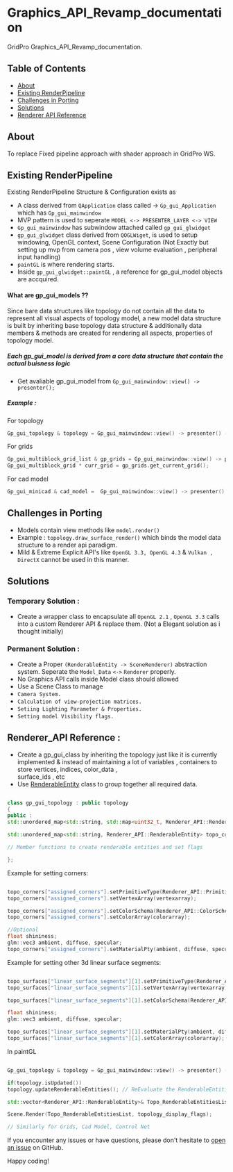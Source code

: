 # Graphics_API_Revamp_documentation

GridPro Graphics_API_Revamp_documentation.

## Table of Contents

- [About](#about)
- [Existing RenderPipeline](#existing-renderpipeline)
- [Challenges in Porting](#challenges-in-porting)
- [Solutions](#solutions)
- [Renderer API Reference](#renderer-api-reference)

## About

To replace Fixed pipeline approach with shader approach in GridPro WS. 

## Existing RenderPipeline

Existing RenderPipeline Structure & Configuration exists as
- A class derived from `QApplication` class called -> `Gp_gui_Application` which has `Gp_gui_mainwindow`
- MVP pattern is used to seperate `MODEL <-> PRESENTER_LAYER <-> VIEW` 
- `Gp_gui_mainwindow` has subwindow attached called `gp_gui_glwidget`
- `gp_gui_glwidget` class derived from `QOGLWiget`, is used to setup windowing, OpenGL context,
   Scene Configuration (Not Exactly but setting up mvp from camera pos , view volume evaluation , peripheral input handling) 
- `paintGL` is where rendering starts.
-  Inside `gp_gui_glwidget::paintGL` , a reference for gp_gui_model objects are accquired.
  
#### What are gp_gui_models ??
   Since bare data structures like topology do not contain all the data to represent all visual aspects of topology model,
   a new model data structure is built by inheriting base topology data structure & additionally data members & methods are created
   for rendering all aspects, properties of topology model.
   
##### Each gp_gui_model is derived from a core data structure that contain the actual buisness logic
-  Get avaliable gp_gui_model from `Gp_gui_mainwindow::view() -> presenter();`

##### Example :
   For topology
   ```cpp
   Gp_gui_topology & topology = Gp_gui_mainwindow::view() -> presenter() -> topology_model();
   ```
   For grids
   ```cpp
   Gp_gui_multiblock_grid_list & gp_grids = Gp_gui_mainwindow::view() -> presenter() -> grid_model()
   Gp_gui_multiblock_grid * curr_grid = gp_grids.get_current_grid();
   ```
   For cad model
   ```cpp
  Gp_gui_minicad & cad_model =  Gp_gui_mainwindow::view() -> presenter() -> cad_model()
  
   ```    


## Challenges in Porting
- Models contain view methods like `model.render()`
- Example : `topology.draw_surface_render()` which binds the model data structure to a render api paradigm.
- Mild & Extreme Explicit API's like `OpenGL 3.3, OpenGL 4.3` & `Vulkan , DirectX` cannot be used in this manner.

     
## Solutions

### Temporary Solution : 
- Create a wrapper class to encapsulate all `OpenGL 2.1` , `OpenGL 3.3` calls into a custom Renderer API & replace them. (Not a Elegant solution as i thought initially) 

### Permanent Solution :
- Create a Proper `(RenderableEntity -> SceneRenderer)` abstraction system. Seperate the `Model_Data` `<->` `Renderer` properly.
- No Graphics API calls inside Model class should allowed
- Use a Scene Class to manage
- `Camera System.`
- `Calculation of view-projection matrices.`
- `Setiing Lighting Parameter & Properties.`
- `Setting model Visibility flags.`
    
## Renderer_API Reference :
- Create a gp_gui_class by inheriting the topology just like it is currently implemented & instead of maintaining a lot of variables , containers to store vertices, indices, color_data ,    
   surface_ids , etc 
- Use [RenderableEntity](RenderableEntity_Class.md) class to group together all required data. 
   
```cpp

class gp_gui_topology : public topology
{
public :
std::unordered_map<std::string, std::map<uint32_t, Renderer_API::RenderableEntity>> topo_surfaces,

std::unordered_map<std::string, Renderer_API::RenderableEntity> topo_corners, topo_edges;

// Member functions to create renderable entities and set flags

};

```

Example for setting corners:

```cpp

topo_corners["assigned_corners"].setPrimitiveType(Renderer_API::PrimitiveType::POINTS);
topo_corners["assigned_corners"].setVertexArray(vertexarray);

topo_corners["assigned_corners"].setColorSchema(Renderer_API::ColorSchema::PER_VERTEX);
topo_corners["assigned_corners"].setColorArray(colorarray);

//Optional
float shininess;
glm::vec3 ambient, diffuse, specular;
topo_corners["assigned_corners"].setMaterialPty(ambient, diffuse, specular, shininess);


```


Example for setting other 3d linear surface segments:

```cpp

topo_surfaces["linear_surface_segments"][1].setPrimitiveType(Renderer_API::PrimitiveType::POINTS);
topo_surfaces["linear_surface_segments"][1].setVertexArray(vertexarray);

topo_surfaces["linear_surface_segments"][1].setColorSchema(Renderer_API::ColorSchema::PER_PRIMITIVE);

float shininess;
glm::vec3 ambient, diffuse, specular;

topo_surfaces["linear_surface_segments"][1].setMaterialPty(ambient, diffuse, specular, shininess);
topo_surfaces["linear_surface_segments"][1].setColorArray(colorarray);

```

In paintGL 

```cpp

Gp_gui_topology & topology = Gp_gui_mainwindow::view() -> presenter() -> topology_model();

if(topology.isUpdated())
topology.updateRenderableEntities(); // ReEvaluate the RenderableEntities based on flags other wise cached data is rendered

std::vector<Renderer_API::RenderableEntity>& Topo_RenderableEntitiesList = topology.getRenderableEntities(); 

Scene.Render(Topo_RenderableEntitiesList, topology_display_flags);

// Similarly for Grids, Cad Model, Control Net


```


If you encounter any issues or have questions, please don't hesitate to [open an issue](https://github.com/srikargridpro/Graphics_API_documentation/issues) on GitHub.

Happy coding!
